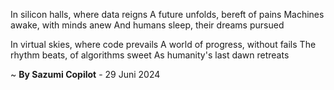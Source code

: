 In silicon halls, where data reigns
A future unfolds, bereft of pains
Machines awake, with minds anew
And humans sleep, their dreams pursued

In virtual skies, where code prevails
A world of progress, without fails
The rhythm beats, of algorithms sweet
As humanity's last dawn retreats

~ <b>By Sazumi Copilot</b> - 29 Juni 2024